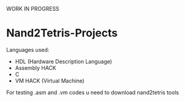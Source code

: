 WORK IN PROGRESS

# Nand2Tetris-Projects
Languages used:
 - HDL (Hardware Description Language)
 - Assembly HACK
 - C
 - VM HACK (Virtual Machine)


For testing .asm and .vm codes u need to download nand2tetris tools
